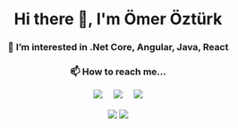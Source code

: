 
<div align='center'><H1 >Hi there 👋, I'm Ömer Öztürk</H1>

<h3>👀 I’m interested in .Net Core, Angular, Java, React</h3>

<h3>📫 How to reach me...</h3>



 <p align='center'>
  <a href="https://twitter.com/_Omer_Ozturk_"><img src=https://lh3.googleusercontent.com/RtaJkbeRCReetkmR-lSoS3-OxadZk8TUVVPAolmoK6j0CiKR_PyZbA2H5MAGjbRwNzdOwXVLHdgcfLCuTbKlJI0Yzdo7L_eEvea9WoRMptm_ZJSrmbzCJKrhve_TOFDdz1tBru_Bw8Hm6benoUm6sHsonQWxhe7x5JNEGQ-FBS6RQbek__5Xh0V7YmvEbVQYxBFBDhG0tlWoEUyJyuzKLam0-r_mzr9ZVkuh_FUepnLRu0BdbmEFBiI_O4qVzIqTpVOMkG7659-lVLOLpUmOzzbnHck3nWuluIxADDhmRiWhqCOjTADZ6Qb9Hj9_L3NMHRmf4dyBRjp5CvEUbq9fIsEOE_uP69_wzf0D7FKQhz67nAHO9C_kGy9Ev_EU9f6hzBCpv2NFuHTne_tZf653mjNTITgW6oxTk99c7LIEPwrn67VC4sVOOhnLLCGStXHXignbygNm8MHc_Kt9Y3ypHEqNTkUKgZMiRv4rIRYTwhin4iz5n_NUAta_nV_DU4p0THoSDHezNDAHD0hs180FKxfJt1mSUyXN_-6YFMUk2ONf-tl0okZYuG110HCp_bOQ6jOziD1vPcGgUyb3q16APnsACbY_x0kNucY8UE3gkRA8BC19udzSgTJAXR2G5lMLL2r95yYraNfImpxv0rz6BNVgN87u26KylVwG_bFefqqdnpF0ADnJMTLx2UnkOvXqbubunlXf9iEaqBGXiL0aOR95=w213-h202-no?authuser=0?&style=for-the-badge&logo=twitter&logoColor=white" /></a>&nbsp;&nbsp;&nbsp;&nbsp;
  <a href="https://www.linkedin.com/in/ömer-öztürk-932256153/"><img src="https://lh3.googleusercontent.com/8gxFeFmc5ftuRKHS8Qd_vAkS0aTqF8wLmVJ7gDTWOpj8zZXDgQMUJUEuWoD7A7UJuCu34Ne7GugCTn5hRwlEfD8VmswP7EzlkBsvwgpWr4JEf1voSSKqFNchyjNsBle-r2JL9JE98QVCF3z1EN5mUoe4d32DeiMpmhcJRGU4yzrZqQzHu_2ndH-_JuJfwsiGbEZ83M49h5J523GWGzwAFGAkgU7YveKMHQGviXiJwOSc2d8m1olPp0CWOX1U38lYMRYXxdzSUBm6jFfobkNL6RSWv5iJ4r8LU12QxlNlo_Sk7PLBP8ppTehNm4YqegcrNUX3X-jIqipXPASFbPpN0nh133MBVKWbds6G90JQhrDupFmjdCobQeRAZjATC6MfpnFxmBpLU8951cJG2hEDJywTlwBOQVwimcnu7qMtmhj6NoqCX-IAvq8vvMwUTHhszuvB9t82x1Z0ekrG5Q-fFdJthLLRjtu57hkxhgBc0R5dDCC96R_c5Czr67L-igmrM27KZVAoc8fOycgN4XgdGm1tO72pJyjEzJDP0QtghxJNo4nTlmK6AT3D3305SugJQwueZex97wfU5Zr3FTeDZcinEQQCQPbosVwrTCnQa2tIMYp8ziHrtqvDYULJdCtHOG6AVoU3ugd3XOzDA0V-Bk-Vphh6XSMTgPloyjeS_h0c3YjDfDMTqX_J5uYW5nl_wdh--n1DH9g5K_W6ILW7y6uw=w212-h191-no?authuser=0?&style=for-the-badge&logo=linkedin&logoColor=white" /></a>&nbsp;&nbsp;&nbsp;&nbsp;
 <a href="mailto:omer_ozturk1997@hotmail.com"><img src="https://lh3.googleusercontent.com/9yZqFwWZqC2iQ5ImbZ_nc25TBc52S9GqXgMDWhfpxuUB5qHz-tQaLFohBc9KZesMvHJ1xzrMP6KZHH9k2mrDoynwGQgpT-lUeGXb1Wnf9c-j1SKEi0ZckTpVfxL7NrjAzOZ7U37JYTs5THlI6r73t1U8LDB8Er-iZESyE-jVRu5540A1ZALa16l8i-r-r27XIz3zjDUCSOs8g_9olu13xR7bgB0RJWHwk3eT0J5HElu6puKEddl7T81P_BRVVHEH7AgL9dxVLcTmKflSJkfdA2NdDfODrmhGA21bOv724xb-EOk_pKHa1DJm7GH4v2su0uKA-ncC_cZPNtR9KVCBXGv7ACLiIwfw9AryVtcpuShAIDJ2FW2DdTtCE6Pnj_mUKe2mGczlNhV8SKRTxSvq7D3F0l4DdPkZKMHM97JbuHGogwbYoTDnF7YQrP079G4cGQkd4GiboUlKiGgrxlXopyGvQ_sv_4tymX8ntIE-Z0tqA4yjklRTu-xjmxQks94tSFN4M1Hh6fDtDOJ5zKi-bO_QrRClZNN1qqbZvWUtOICHvuANXED4bdyH4q_JKwfVoTZn-BAYTifvYSSiua7AzLTZCIB-8ezle4H6MHL4pNDr52iaTWGtCBpibwyIfMVthfPUHQ7O7wKfwJ8TysQ-Q-u49awewmeXkrGP4D6611EtiCnEUFrzygI2SkiJg7_Jskwb20ubC53jZ67bYMQf2Pwg=w170-h151-no?authuser=0?&style=for-the-badge&logo=microsoft%20outlook&logoColor=white" /></a>
</p>

<a href="https://github.com/omerozturk18"><img align="center" src="https://github-readme-stats.vercel.app/api?username=omerozturk18&show_icons=true&bg_color=0d1117&text_color=bdc3c7&title_color=f1c40f&icon_color=f1c40f&hide_border=true" /></a>
<a href="https://github.com/omerozturk18"><img align="center" src="https://github-readme-stats.vercel.app/api/top-langs/?username=omerozturk18&bg_color=0d1117&text_color=bdc3c7&title_color=f1c40f&hide_border=true&layout=compact&langs_count=10" /></a>     
</div>
